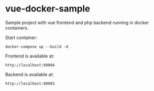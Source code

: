 # vue-docker-sample

Sample project with vue frontend and php backend running in docker containers.

Start container:

```
docker-compose up --build -d
```

Frontend is available at:
```
http://localhost:60004
```

Backend is available at:
```
http://localhost:60003
```